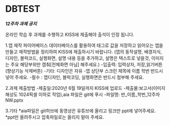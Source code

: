# DBTEST
***12주차 과제 공지***

온라인 학습 후 과제를 수행하고 KISS에 제출해야 출석이 인정 됩니다.

1.앱 제작
파이어베이스 데이터베이스를 활용하여 태그로 값을 저장하고 읽어오는 앱을 만들고
제작방법을 정리하여 KISS에 제출하시기 바랍니다.
(앱의 동작설명, 배경지식, 디자인, 블럭코드, 실행화면, 설명 내용 등을 추가하고,
설명은 텍스트로 넣을것, 이미지는 주요 해당부위만 캡춰[전체화면 아님] 해주세요.)
-입출력: 입력상자, 저장,읽기버튼 (향상기능 삭제버튼)
-기타: 디자인은 자유
-앱 상단부 스크린 제목에 이름 학번 반드시 넣어 주세요.
-필수 : 앱디자인, 블럭코딩, 실행화면은 반드시 첨부해 주세요.

2.과제 제출방법
-제출일:2020년 6월 19일까지 KISS에 업로드
-제출물:보고서(이미지 해상도 1024픽셀 이하로 작업),aia 파일은 git에 푸시
-파일명: 반_이름_학번_12주차NW.pptx

3.기타
*aia파일은 git허브에 동영상은 유튜브에 올리고 링크만 ppt에 넣어주세요.
*ppt만 올려주시고 압축파일로는 올리지 말아 주세요.
